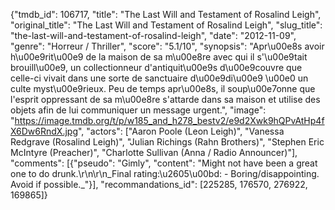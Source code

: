 {"tmdb_id": 106717, "title": "The Last Will and Testament of Rosalind Leigh", "original_title": "The Last Will and Testament of Rosalind Leigh", "slug_title": "the-last-will-and-testament-of-rosalind-leigh", "date": "2012-11-09", "genre": "Horreur / Thriller", "score": "5.1/10", "synopsis": "Apr\u00e8s avoir h\u00e9rit\u00e9 de la maison de sa m\u00e8re avec qui il s'\u00e9tait brouill\u00e9, un collectionneur d'antiquit\u00e9s d\u00e9couvre que celle-ci vivait dans une sorte de sanctuaire d\u00e9di\u00e9 \u00e0 un culte myst\u00e9rieux. Peu de temps apr\u00e8s, il soup\u00e7onne que l'esprit oppressant de sa m\u00e8re s'attarde dans sa maison et utilise des objets afin de lui communiquer un message urgent.", "image": "https://image.tmdb.org/t/p/w185_and_h278_bestv2/e9d2Xwk9hQPvAtHp4fX6Dw6RndX.jpg", "actors": ["Aaron Poole (Leon Leigh)", "Vanessa Redgrave (Rosalind Leigh)", "Julian Richings (Rahn Brothers)", "Stephen Eric McIntyre (Preacher)", "Charlotte Sullivan (Anna / Radio Announcer)"], "comments": [{"pseudo": "Gimly", "content": "Might not have been a great one to do drunk.\r\n\r\n_Final rating:\u2605\u00bd: - Boring/disappointing. Avoid if possible._"}], "recommandations_id": [225285, 176570, 276922, 169865]}